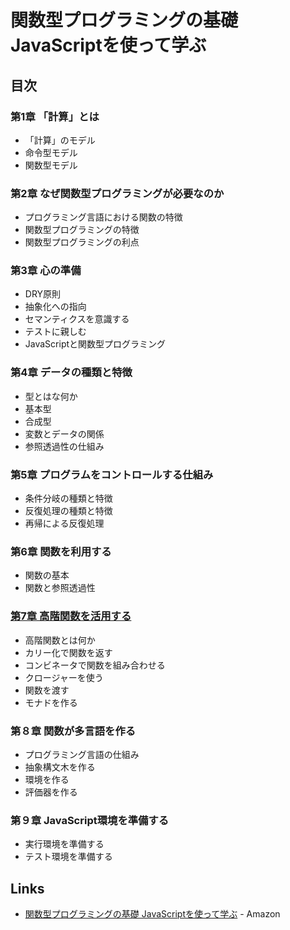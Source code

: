 # 関数型プログラミングの基礎 JavaScriptを使って学ぶ

## 目次
### 第1章 「計算」とは
- 「計算」のモデル
- 命令型モデル
- 関数型モデル
### 第2章 なぜ関数型プログラミングが必要なのか
- プログラミング言語における関数の特徴
- 関数型プログラミングの特徴
- 関数型プログラミングの利点
### 第3章 心の準備
- DRY原則
- 抽象化への指向
- セマンティクスを意識する
- テストに親しむ
- JavaScriptと関数型プログラミング
### 第4章 データの種類と特徴
- 型とはな何か
- 基本型
- 合成型
- 変数とデータの関係
- 参照透過性の仕組み
### 第5章 プログラムをコントロールする仕組み
- 条件分岐の種類と特徴
- 反復処理の種類と特徴
- 再帰による反復処理
### 第6章 関数を利用する
- 関数の基本
- 関数と参照透過性
### [第7章 高階関数を活用する](07/)
- 高階関数とは何か
- カリー化で関数を返す
- コンビネータで関数を組み合わせる
- クロージャーを使う
- 関数を渡す
- モナドを作る
### 第８章 関数が多言語を作る
- プログラミング言語の仕組み
- 抽象構文木を作る
- 環境を作る
- 評価器を作る
### 第９章 JavaScript環境を準備する
- 実行環境を準備する
- テスト環境を準備する

## Links
- [関数型プログラミングの基礎 JavaScriptを使って学ぶ](https://www.amazon.co.jp/dp/4865940596) - Amazon
